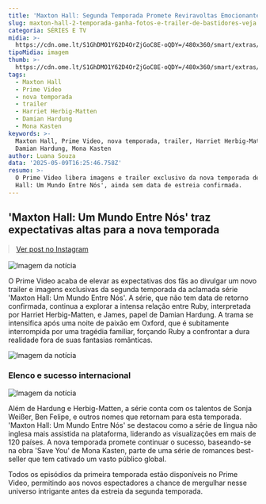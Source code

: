 ```yaml
---
title: 'Maxton Hall: Segunda Temporada Promete Reviravoltas Emocionantes'
slug: maxton-hall-2-temporada-ganha-fotos-e-trailer-de-bastidores-veja
categoria: SÉRIES E TV
midia: >-
  https://cdn.ome.lt/S1GhDMO1Y62D4OrZjGoC8E-oQDY=/480x360/smart/extras/conteudos/omelete_THUMB_-_2025-05-09T125751.290.png
tipoMidia: imagem
thumb: >-
  https://cdn.ome.lt/S1GhDMO1Y62D4OrZjGoC8E-oQDY=/480x360/smart/extras/conteudos/omelete_THUMB_-_2025-05-09T125751.290.png
tags:
  - Maxton Hall
  - Prime Video
  - nova temporada
  - trailer
  - Harriet Herbig-Matten
  - Damian Hardung
  - Mona Kasten
keywords: >-
  Maxton Hall, Prime Video, nova temporada, trailer, Harriet Herbig-Matten,
  Damian Hardung, Mona Kasten
author: Luana Souza
data: '2025-05-09T16:25:46.758Z'
resumo: >-
  O Prime Video libera imagens e trailer exclusivo da nova temporada de 'Maxton
  Hall: Um Mundo Entre Nós', ainda sem data de estreia confirmada.
---
```


## 'Maxton Hall: Um Mundo Entre Nós' traz expectativas altas para a nova temporada

<blockquote class="instagram-media" data-instgrm-permalink="https://www.instagram.com/reel/DJb4YykC2gs/" data-instgrm-version="14" style="width:100%; max-width:540px; margin:1rem auto;"><a href="https://www.instagram.com/reel/DJb4YykC2gs/">Ver post no Instagram</a></blockquote>

![Imagem da notícia](https://cdn.ome.lt/R2OaqIwHy6mr-ABSPDzWagP5CGI=/fit-in/837x500/smart/uploads/conteudo/fotos/Prime_Video_Stephan_Rabold_SLIDE_1.jpg)

O Prime Video acaba de elevar as expectativas dos fãs ao divulgar um novo trailer e imagens exclusivas da segunda temporada da aclamada série 'Maxton Hall: Um Mundo Entre Nós'. A série, que não tem data de retorno confirmada, continua a explorar a intensa relação entre Ruby, interpretada por Harriet Herbig-Matten, e James, papel de Damian Hardung. A trama se intensifica após uma noite de paixão em Oxford, que é subitamente interrompida por uma tragédia familiar, forçando Ruby a confrontar a dura realidade fora de suas fantasias românticas.

![Imagem da notícia](https://cdn.ome.lt/nf5lpyuQXZSf3S-LqnpLQYcwkT8=/fit-in/837x500/smart/uploads/conteudo/fotos/Prime_Video_Stephan_Rabold_SLIDE_2.jpg)

### Elenco e sucesso internacional

![Imagem da notícia](https://cdn.ome.lt/p-QI0eqL8hKy6HhMPeAQPVLuVzc=/fit-in/837x500/smart/uploads/conteudo/fotos/Prime_Video_Stephan_Rabold_SLIDE_3.jpg)

Além de Hardung e Herbig-Matten, a série conta com os talentos de Sonja Weißer, Ben Felipe, e outros nomes que retornam para esta temporada. 'Maxton Hall: Um Mundo Entre Nós' se destacou como a série de língua não inglesa mais assistida na plataforma, liderando as visualizações em mais de 120 países. A nova temporada promete continuar o sucesso, baseando-se na obra 'Save You' de Mona Kasten, parte de uma série de romances best-seller que tem cativado um vasto público global.

Todos os episódios da primeira temporada estão disponíveis no Prime Video, permitindo aos novos espectadores a chance de mergulhar nesse universo intrigante antes da estreia da segunda temporada.
